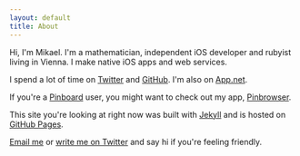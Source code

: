 ```yaml
---
layout: default
title: About
---
```


Hi, I'm Mikael. I'm a mathematician, independent iOS developer and rubyist living in Vienna. I make native iOS apps and web services.

I spend a lot of time on [Twitter](https://twitter.com/mkonutgan) and [GitHub](https://github.com/kmikael/). I'm also on [App.net](https://alpha.app.net/kmikael).

If you're a [Pinboard](https://pinboard.in/) user, you might want to check out my app, [Pinbrowser](http://www.pinbrowser.co).

This site you're looking at right now was built with [Jekyll](http://jekyllrb.com) and is hosted on [GitHub Pages](http://pages.github.com).

[Email me](mailto:me@kmikael.com) or [write me on Twitter](https://twitter.com/mkonutgan) and say hi if you're feeling friendly.

